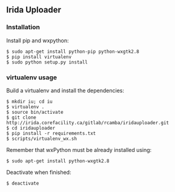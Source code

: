 ## Irida Uploader  


### Installation
Install pip and wxpython:

    $ sudo apt-get install python-pip python-wxgtk2.8
    $ pip install virtualenv
    $ sudo python setup.py install

### virtualenv usage  

Build a virtualenv and install the dependencies:

    $ mkdir iu; cd iu
    $ virtualenv .
    $ source bin/activate
    $ git clone http://irida.corefacility.ca/gitlab/rcamba/iridauploader.git
    $ cd iridauploader
    $ pip install -r requirements.txt
    $ scripts/virtualenv_wx.sh

Remember that wxPython must be already installed using:

    $ sudo apt-get install python-wxgtk2.8

Deactivate when finished:

    $ deactivate


